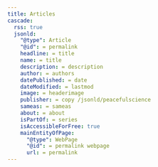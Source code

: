 ```yaml
---
title: Articles
cascade:
  rss: true
  jsonld:
    "@type": Article
    "@id": = permalink 
    headline: = title   
    name: = title
    description: = description
    author: = authors     
    datePublished: = date
    dateModified: = lastmod
    image: = headerimage
    publisher: = copy /jsonld/peacefulscience
    sameas: = sameas
    about: = about
    isPartOf: = series
    isAccessibleForFree: true
    mainEntityOfPage: 
      "@type": WebPage
      "@id": = permalink webpage
      url: = permalink
---
```

